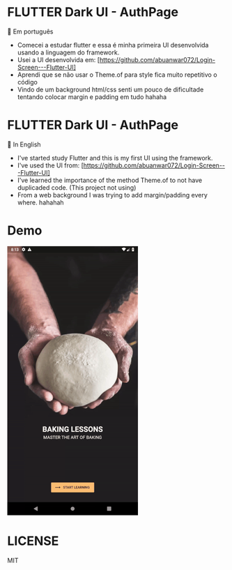 # FLUTTER Dark UI - AuthPage
:cake: Em português
- Comecei a estudar flutter e essa é minha primeira UI desenvolvida usando a linguagem do framework.
- Usei a UI desenvolvida em: [https://github.com/abuanwar072/Login-Screen---Flutter-UI]
- Aprendi que se não usar o Theme.of para style fica muito repetitivo o código
- Vindo de um background html/css senti um pouco de dificultade tentando colocar margin e padding em tudo hahaha

# FLUTTER  Dark UI - AuthPage
:cake: In English
- I've started study Flutter and this is my first UI using the framework.
- I've used the UI from: [https://github.com/abuanwar072/Login-Screen---Flutter-UI]
- I've learned the importance of the method Theme.of to not have duplicaded code. (This project not using)
- From a web background I was trying to add margin/padding every where. hahahah

# Demo

![Screenshot 1](auth-ui.gif)


# LICENSE
MIT
